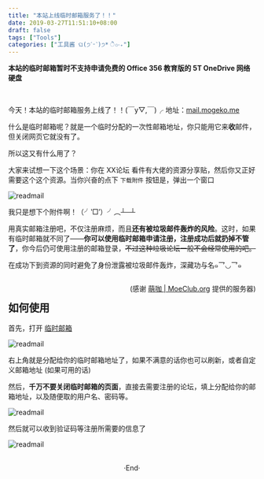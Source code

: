 ```yaml
---
title: "本站上线临时邮箱服务了！！"
date: 2019-03-27T11:51:10+08:00
draft: false
tags: ["Tools"]
categories: ["工具酱 ଘ(੭ˊᵕˋ)੭* ੈ✩‧₊"]
---
```

<!-- 
![](https://mogeko.github.io/blog-images/r/047/)
{{< spoiler >}}{{< /spoiler >}}
&emsp;&emsp;
 -->



**本站的临时邮箱暂时不支持申请免费的 Office 356 教育版的 5T OneDrive 网络硬盘**

<br>

今天！本站的临时邮箱服务上线了！！(￣y▽,￣)╭  地址：[mail.mogeko.me](http://mail.mogeko.me)

什么是临时邮箱呢？就是一个临时分配的一次性邮箱地址，你只能用它来**收**邮件，但关闭网页它就没有了。

所以这又有什么用了？

大家来试想一下这个场景：你在 XX论坛 看件有大佬的资源分享贴，然后你又正好需要这个这个资源。当你兴奋的点下 `下载附件` 按钮是，弹出一个窗口

![readmail](https://mogeko.github.io/blog-images/r/047/readmail_0.png)

我只是想下个附件啊！（╯‵□′）╯︵┴─┴

用真实邮箱注册吧，不仅注册麻烦，而且**还有被垃圾邮件轰炸的风险**。这时，如果有临时邮箱就不同了——**你可以使用临时邮箱申请注册，注册成功后就扔掉不管了**，你今后仍可使用注册的邮箱登录，~~不过这种垃圾论坛一般不会经常使用的吧。~~

在成功下到资源的同时避免了身份泄露被垃圾邮件轰炸，深藏功与名๑乛◡乛๑

<p style="float: right;">(感谢 <a href="https://moeclub.org">萌咖 | MoeClub.org</a> 提供的服务器)</p>

<br>

## 如何使用

首先，打开 [临时邮箱](http://mail.mogeko.me)

![readmail](https://mogeko.github.io/blog-images/r/047/readmail_1.png)

右上角就是分配给你的临时邮箱地址了，如果不满意的话你也可以刷新，或者自定义邮箱地址 (如果可用的话)

然后，**千万不要关闭临时邮箱的页面**，直接去需要注册的论坛，填上分配给你的邮箱地址，以及随便取的用户名、密码等。

![readmail](https://mogeko.github.io/blog-images/r/047/readmail_2.png)

然后就可以收到验证码等注册所需要的信息了

![readmail](https://mogeko.github.io/blog-images/r/047/readmail_3.png)





<br>

<center>  ·End·  </center>